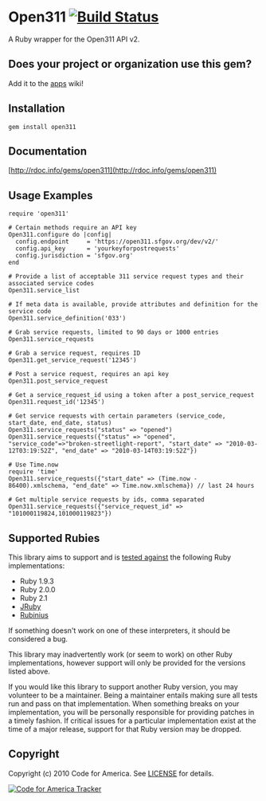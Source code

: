 # Open311 [![Build Status](https://secure.travis-ci.org/codeforamerica/open311.png)][travis]
A Ruby wrapper for the Open311 API v2.

[travis]: http://travis-ci.org/codeforamerica/open311

## Does your project or organization use this gem?
Add it to the [apps](https://github.com/codeforamerica/open311/wiki/apps) wiki!

## Installation
    gem install open311

## Documentation
[http://rdoc.info/gems/open311](http://rdoc.info/gems/open311)


## Usage Examples
    require 'open311'

    # Certain methods require an API key
    Open311.configure do |config|
      config.endpoint     = 'https://open311.sfgov.org/dev/v2/'
      config.api_key      = 'yourkeyforpostrequests'
      config.jurisdiction = 'sfgov.org'
    end

    # Provide a list of acceptable 311 service request types and their associated service codes
    Open311.service_list

    # If meta data is available, provide attributes and definition for the service code
    Open311.service_definition('033')

    # Grab service requests, limited to 90 days or 1000 entries
    Open311.service_requests

    # Grab a service request, requires ID
    Open311.get_service_request('12345')

    # Post a service request, requires an api key
    Open311.post_service_request

    # Get a service_request_id using a token after a post_service_request
    Open311.request_id('12345')

    # Get service requests with certain parameters (service_code, start_date, end_date, status)
    Open311.service_requests("status" => "opened")
    Open311.service_requests({"status" => "opened", "service_code"=>"broken-streetlight-report", "start_date" => "2010-03-12T03:19:52Z", "end_date" => "2010-03-14T03:19:52Z"})

    # Use Time.now
    require 'time'
    Open311.service_requests({"start_date" => (Time.now - 86400).xmlschema, "end_date" => Time.now.xmlschema}) // last 24 hours

    # Get multiple service requests by ids, comma separated
    Open311.service_requests({"service_request_id" => "101000119824,101000119823"})

## Supported Rubies
This library aims to support and is [tested
against](http://travis-ci.org/codeforamerica/open311) the following Ruby
implementations:

* Ruby 1.9.3
* Ruby 2.0.0
* Ruby 2.1
* [JRuby](http://www.jruby.org/)
* [Rubinius](http://rubini.us/)

If something doesn't work on one of these interpreters, it should be considered
a bug.

This library may inadvertently work (or seem to work) on other Ruby
implementations, however support will only be provided for the versions listed
above.

If you would like this library to support another Ruby version, you may
volunteer to be a maintainer. Being a maintainer entails making sure all tests
run and pass on that implementation. When something breaks on your
implementation, you will be personally responsible for providing patches in a
timely fashion. If critical issues for a particular implementation exist at the
time of a major release, support for that Ruby version may be dropped.

## Copyright
Copyright (c) 2010 Code for America.
See [LICENSE](https://github.com/codeforamerica/open311/blob/master/LICENSE.md) for details.

[![Code for America Tracker](http://stats.codeforamerica.org/codeforamerica/open311.png)](http://stats.codeforamerica.org/projects/open311)

